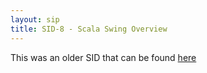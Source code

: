 ```yaml
---
layout: sip
title: SID-8 - Scala Swing Overview
---
```


This was an older SID that can be found [here](http://www.scala-lang.org/sid/8)
